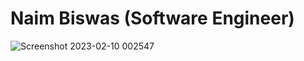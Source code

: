 # Naim Biswas (Software Engineer)

![Screenshot 2023-02-10 002547](https://user-images.githubusercontent.com/67551591/217904459-76a6009b-d6f5-4758-bb91-b9ce401d50d3.png)
